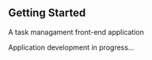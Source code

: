 ## Getting Started

A task managament front-end application

Application development in progress...
